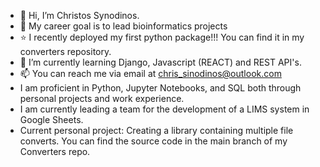 - 👋 Hi, I’m Christos Synodinos.
- 👀 My career goal is to lead bioinformatics projects
- :star: I recently deployed my first python package!!! You can find it in my converters repository.
- 🌱 I’m currently learning Django, Javascript (REACT) and REST API's.
- 📫 You can reach me via email at chris_sinodinos@outlook.com
- I am proficient in Python, Jupyter Notebooks, and SQL both through personal projects and work experience. 
- I am currently leading a team for the development of a LIMS system in Google Sheets.
- Current personal project: Creating a library containing multiple file converts. You can find the source code in the main branch of my Converters repo.  

<!---
CSynodinos/CSynodinos is a ✨ special ✨ repository because its `README.md` (this file) appears on your GitHub profile.
You can click the Preview link to take a look at your changes.
--->
